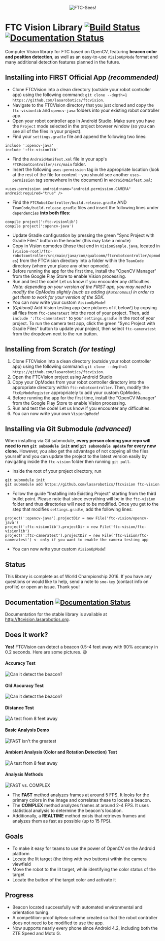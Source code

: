 <p align="center">
  <img src="https://raw.githubusercontent.com/lasarobotics/ftcvision/img/logo.png?raw=true" alt="FTC-Sees!"/>
</p>

# FTC Vision Library [![Build Status](https://travis-ci.org/lasarobotics/FTCVision.svg?branch=master)](https://travis-ci.org/lasarobotics/FTCVision) [![Documentation Status](https://img.shields.io/badge/documentation-1.0.0%20(up%20to%20date)-blue.svg)](http://ftcvision.lasarobotics.org)
Computer Vision library for FTC based on OpenCV, featuring **beacon color and position detection**, as well as an easy-to-use `VisionOpMode` format and many additional detection features planned in the future.

## Installing into FIRST Official App *(recommended)*

- Clone FTCVision into a clean directory (outside your robot controller app) using the following command: `git clone --depth=1 https://github.com/lasarobotics/ftcvision`.
- Navigate to the FTCVision directory that you just cloned and copy the `ftc-visionlib` and `opencv-java` folders into your existing robot controller app.
- Open your robot controller app in Android Studio. Make sure you have the `Project` mode selected in the project browser window (so you can see all of the files in your project).
- Find your `settings.gradle` file and append the following two lines:
```
include ':opencv-java'
include ':ftc-visionlib'
```
- Find the `AndroidManifest.xml` file in your app's `FTCRobotController/src/main` folder.
- Insert the following `uses-permission` tag in the appropriate location (look at the rest of the file for context - you should see another `uses-permission` tag somewhere in the document) in `AndroidMainfest.xml`:
```
<uses-permission android:name="android.permission.CAMERA" android:required="true" />
```
- Find the `FTCRobotController/build.release.gradle` AND `TeamCode/build.release.gradle` files and insert the following lines under `dependencies` **into both files**:
```
compile project(':ftc-visionlib')
compile project(':opencv-java')
```
- Update Gradle configuration by pressing the green "Sync Project with Gradle Files" button in the header (this may take a minute)
- Copy in Vision opmodes (those that end in `VisionSample.java`, located in `[vision-root]/ftc-robotcontroller/src/main/java/com/qualcomm/ftcrobotcontroller/opmodes`) from the FTCVision directory into a folder within the `TeamCode` directory (where your place any other opmode).
- Before running the app for the first time, install the "OpenCV Manager" from the Google Play Store to enable Vision processing.
- Run and test the code! Let us know if you encounter any difficulties. *Note: depending on your version of the FIRST app, you may need to modify the OpModes slightly (such as adding `@Autonomous`) in order to get them to work for your version of the SDK.*
- You can now write your custom `VisionOpMode`!
- *(Optional)* Add Vision testing app (see pictures of it below!) by copying all files from `ftc-cameratest` into the root of your project. Then, add `include ':ftc-cameratest'` to your `settings.gradle` in the root of your project. To run the camera test app, click the green "Sync Project with Gradle Files" button to update your project, then select `ftc-cameratest` from the dropdown next to the run button.

## Installing from Scratch *(for testing)*

1. Clone FTCVision into a clean directory (outside your robot controller app) using the following command: `git clone --depth=1 https://github.com/lasarobotics/ftcvision`.
2. Open the FTCVision project using Android Studio
3. Copy your OpModes from your robot controller directory into the appropriate directory within `ftc-robotcontroller`. Then, modify the `FtcOpModeRegister` appropriately to add your custom OpModes.
4. Before running the app for the first time, install the "OpenCV Manager" from the Google Play Store to enable Vision processing.
5. Run and test the code! Let us know if you encounter any difficulties.
6. You can now write your own `VisionOpMode`!

## Installing via Git Submodule *(advanced)*
When installing via Git submodule, **every person cloning your repo will need to run `git submodule init` and `git subomodule update` for every new clone.** However, you also get the advantage of not copying all the files yourself and you can update the project to the latest version easily by navigating inside the `ftc-vision` folder then running `git pull`.

- Inside the root of your project directory, run
```
git submodule init
git submodule add https://github.com/lasarobotics/ftcvision ftc-vision
```
- Follow the guide "Installing into Existing Project" starting from the third bullet point. Please note that since everything will be in the `ftc-vision` folder and thus directories will need to be modified. Once you get to the step that modifies `settings.gradle`, add the following lines:
```
project(':opencv-java').projectDir = new File('ftc-vision/opencv-java')
project(':ftc-visionlib').projectDir = new File('ftc-vision/ftc-visionlib')
project(':ftc-cameratest').projectDir = new File('ftc-vision/ftc-cameratest') <- only if you want to enable the camera testing app
```
- You can now write your custom `VisionOpMode`!

## Status
This library is complete as of World Championship 2016. If you have any questions or would like to help, send a note to `smo-key` (contact info on profile) or open an issue. Thank you!

## Documentation [![Documentation Status](https://img.shields.io/badge/documentation-1.0.0%20(up%20to%20date)-blue.svg)](http://ftcvision.lasarobotics.org)

Documentation for the stable library is available at http://ftcvision.lasarobotics.org.

## Does it work?

**Yes!** FTCVision can detect a beacon 0.5-4 feet away with 90% accuracy in 0.2 seconds. Here are some pictures. :smiley:

#### Accuracy Test
![Can it detect the beacon?](https://raw.githubusercontent.com/lasarobotics/ftcvision/img/test4.png)

#### Old Accuracy Test
![Can it detect the beacon?](https://raw.githubusercontent.com/lasarobotics/ftcvision/img/test2.png)

#### Distance Test
![A test from 8 feet away](https://raw.githubusercontent.com/lasarobotics/ftcvision/img/test1.png)

#### Basic Analysis Demo
![FAST isn't the greatest](https://raw.githubusercontent.com/lasarobotics/ftcvision/img/analysisdemo.gif)

#### Ambient Analysis (Color and Rotation Detection) Test
![A test from 8 feet away](https://raw.githubusercontent.com/lasarobotics/ftcvision/img/test3.gif)

#### Analysis Methods
![FAST vs. COMPLEX](https://raw.githubusercontent.com/lasarobotics/ftcvision/img/methods.png)

- The **FAST** method analyzes frames at around 5 FPS. It looks for the primary colors in the image and correlates these to locate a beacon.
- The **COMPLEX** method analyzes frames at around 2-4 FPS. It uses statistical analysis to determine the beacon's location.
- Additionally, a **REALTIME** method exists that retrieves frames and analyzes them as fast as possible (up to 15 FPS).

## Goals
- To make it easy for teams to use the power of OpenCV on the Android platform
- Locate the lit target (the thing with two buttons) within the camera viewfield
- Move the robot to the lit target, while identifying the color status of the target
- Locate the button of the target color and activate it

## Progress
- Beacon located successfully with automated environmental and orientation tuning.
- A competition-proof `OpMode` scheme created so that the robot controller does not need to be modified to use the app.
- Now supports nearly every phone since Android 4.2, including both the ZTE Speed and Moto G.
